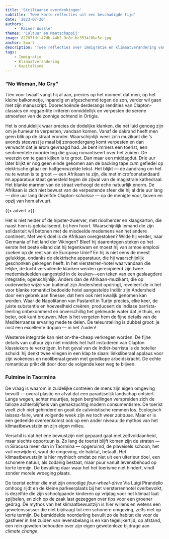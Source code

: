```yaml
---
title: 'Siciliaanse overdenkingen'
subtitle: 'Twee korte reflecties uit een beschadigde tijd'
date: '2023-07-20'
authors:
    - 'Rainer Wüssle'
themes: 'Cultuur en Maatschappij'
image: 82787fdf-47db-44b2-9c8e-bc353410be5e.jpg
anchor: Smart
description: 'Twee reflecties over immigratie en klimaatverandering vanuit het zonnige en zuidelijke Sicilië.'
tags:
    - Immigratie
    - Klimaatverandering
    - Kapitalisme
---
```


### “No Woman, No Cry”

Tien voor twaalf vangt hij al aan, precies op het moment dat men, op het kleine balkonnetje, inpandig en afgeschermd tegen de zon, verder wil gaan met zijn manuscript. Doorechoënde derderangs rendities van Clapton-classics en reggae-lite irriteren onmiddellijk en verpesten de serene atmosfeer van de zonnige ochtend in Ortigia. 

Het is onduidelijk waar precies de dodelijke klanken, die net luid genoeg zijn om je humeur te verpesten, vandaan komen. Vanaf de dakrand heeft men geen blik op de straat eronder. Waarschijnlijk weer zo’n muzikant die ’s avonds steevast je maal bij zonsondergang komt verpesten en dan verwacht dat je erom gevraagd had. Je bent immers een toerist, een sentimentele noorderling die graag romantiseert over het zuiden.
De weerzin om te gaan kijken is te groot. Dan maar een middagdut. Drie uur later blijkt er nog geen einde gekomen aan de backing tape _cum_ gefiedel op elektrische gitaar en halfgeneuzelde tekst. Het blijkt — de aandrang om het nu te weten is te groot — een Afrikaan te zijn, die met microfoonstandaard en apparatuur staat genesteld tegen de zijwal van de magistrale kathedraal. Het blanke marmer van de straat verhoogt de echo natuurlijk enorm. De Afrikaan is zich niet bewust van de verpestende sfeer die hij al drie uur lang — drie uur lang dezelfde Clapton-_scheisse_ — op de menigte voor, boven en opzij van hem afvuurt.

{{< advert >}}

Het is niet helder of de hipster-zwerver, met rioolherder en klaagkarton, die naast hem is gelokaliseerd, bij hem hoort. Waarschijnlijk iemand die zijn solidariteit wil betonen met de misdeelde medemens van het andere continent.
Met welk doel is de Afrikaan overgestoken? Wilde hij verder, naar Germania of het land der Vikingen? Bleef hij daarentegen steken op het eerste het beste eiland dat hij tegenkwam en moest hij van armoe emplooi zoeken op de reet van de Europese Unie? 
En hij is niet eens de meest gelukkige, ondanks de elektrische apparatuur, die hij waarschijnlijk geschonken gekregen heeft. In het viersterren-hotel waarvandaan die lelijke, de lucht vervuilende klanken werden gerecipieerd zijn twee medemisdeelden aangesteld in de keuken—een teken van een geslaagdere integratie, ogenschijnlijk. Anders dan de Afrikaan-muzikant, die op ouderwetse wijze van buitenaf zijn Andersheid opdringt, reveleert de in het voor blanke romantici bedoelde hotel aangestelde Indiër zijn Andersheid door een gebrek aan finesse, dat hem ook niet kwalijk genomen kan worden. Waar de Napolitanen van Pastarell in Turijn precies, elke keer, de juiste substantie en hoeveelheid creëren, produceert de Indiase barrista-leerling onbekommerd en onverschillig het gekleurde water dat je thuis, en beter, ook kunt brouwen. Men is het vergeten hem de fijne details van de Mediterraanse ervaring mede te delen. De teleurstelling is dubbel groot: je mist een excellente doppio — in het Zuiden!

Westerse integratie kan niet on-the-cheap verkregen worden. De fijne details van cultuur zijn niet middels het half instuderen van Clapton klassiekers te verkrijgen. In het geval van de Indiër-barrista is de hotelier schuld: hij denkt twee vliegen in een klap te slaan: linksliberaal applaus voor zijn wokeness en neoliberaal gewin met goedkope arbeidskracht. De echte romanticus prikt dit door door de volgende keer weg te blijven.


### Fulmine in Taormina

De vraag is waarom in zuidelijke contreien de mens zijn eigen omgeving bevuilt — overal plastic en afval dat een paradijselijk landschap ontsiert. Langs wegen, achter muurtjes, tegen berghellingen verspreiden zich de talloze achterblijfsels van gemakzuchtig modern consumentisme. De toerist voelt zich niet gehinderd en gooit de calvinistische remmen los. Ecologisch laissez-faire, want volgende week zijn we toch weer _zuhause_. Maar er is een gedeelde overeenkomst ook op een ander niveau: de mythos van het klimaatbewustzijn en zijn eigen milieu. 

Verschil is dat het ene bewustzijn niet gepaard gaat met zelfvoldaanheid, maar slechts opportuun is. Zo lang de toerist blijft komen zijn de straten — in Siracusa meer dan in Taormina — opgeruimd, de plaveisels schoon, het vuil verwijderd, want de omgeving, de habitat, betaalt. Het klimaatbewustzijn is hier mythisch omdat ze niet uit een ulterieur doel, een schonere natuur, als zodanig bestaat, maar puur vanuit levensbehoud op korte termijn. De bevuiling daar waar het het toerisme niet hindert, vindt zonder morele wroeging plaats. 

De toerist echter die met zijn onnodige _four-wheel-drive_ Via Luigi Pirandello omhoog rijdt en de kleine parkeerplaats bij het viersterrenhotel overbevolkt, is dezelfde die zijn schoolgaande kinderen op vrijdag voor het klimaat laat spijbelen, en zich op de zaak laat gezeggen over tips voor een groener gedrag. De mythos van het klimaatbewustzijn is hier willens en wetens een gewetenssusser die niet bijdraagt tot een schonere omgeving, zelfs niet op korte termijn. De bemiddelde noorderling bevuilt zo de habitat die voor de gastheer in het zuiden van levensbelang is en kan tegelijkertijd, op afstand, een rein geweten behouden over zijn eigen gewetenloze bijdrage aan _climate change_.
